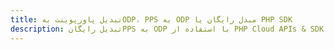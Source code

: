 ---title: تبدیل پاورپوینت بهODP، PPS به ODP مبدل رایگان یا PHP SDKdescription: تبدیل رایگانPPS به ODP با استفاده از PHP Cloud APIs & SDK. همچنین اسناد Microsoft PowerPoint را در Cloud ایجاد، ویرایش و رندر کنید.---